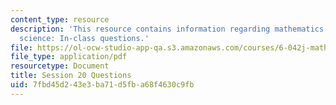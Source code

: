 ```yaml
---
content_type: resource
description: 'This resource contains information regarding mathematics for computer
  science: In-class questions.'
file: https://ol-ocw-studio-app-qa.s3.amazonaws.com/courses/6-042j-mathematics-for-computer-science-spring-2015/7fbd45d243e3ba71d5fba68f4630c9fb_MIT6_042JS15_cp20.pdf
file_type: application/pdf
resourcetype: Document
title: Session 20 Questions
uid: 7fbd45d2-43e3-ba71-d5fb-a68f4630c9fb
---
```

